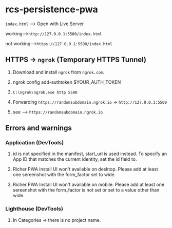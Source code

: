 # rcs-persistence-pwa

`index.html` --> Open with Live Server

working-->`http://127.0.0.1:5500/index.html`

not working-->`https://127.0.0.1:5500/index.html`

## HTTPS -> `ngrok` (Temporary HTTPS Tunnel)

1. Download and install `ngrok` from `ngrok.com`.

2. ngrok config add-authtoken $YOUR_AUTH_TOKEN

3. `C:\ngrok\ngrok.exe http 5500`

4. Forwarding  `https://randomsubdomain.ngrok.io` -> `http://127.0.0.1:5500`

5. see --> `https://randomsubdomain.ngrok.io`


## Errors and warnings

### Application (DevTools)

1. id is not specified in the manifest, start_url is used instead. To specify an App ID that matches the current identity, set the id field to.

2. Richer PWA Install UI won't available on desktop. Please add at least one sereenshot with the form_factor set to wide.

3. Richer PWA Install UI won't available on mobile. Please add at least one sereenshot with the form_factor is not set or set to a value other than wide.

### Lighthouse (DevTools)

1. In Categories -> there is no project name.
